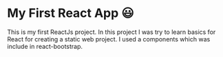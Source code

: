 # My First React App 😃

This is my first ReactJs project. In this project I was try to learn basics for React for creating a static web project. I used a components which was include
in react-bootstrap.
